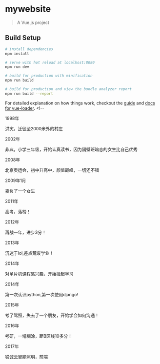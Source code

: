 # mywebsite

> A Vue.js project

## Build Setup

``` bash
# install dependencies
npm install

# serve with hot reload at localhost:8080
npm run dev

# build for production with minification
npm run build

# build for production and view the bundle analyzer report
npm run build --report
```

For detailed explanation on how things work, checkout the [guide](http://vuejs-templates.github.io/webpack/) and [docs for vue-loader](http://vuejs.github.io/vue-loader).
	 <!--  <TimelineItem>
			<p class="time">1998年</p>
			<p class="content">洪灾，迁徙至2000米外的村庄</p>
		</TimelineItem>
		<TimelineItem>
			<p class="time">2002年</p>
			<p class="content">非典，小学三年级，开始认真读书，因为隔壁班暗恋的女生比自己优秀</p>
		</TimelineItem>
		<TimelineItem>
			<p class="time">2008年</p>
			<p class="content">北京奥运会，初中升高中，颜值巅峰，一切还不错</p>
		</TimelineItem>
		<TimelineItem>
			<p class="time">2009年1月</p>
			<p class="content">辜负了一个女生</p>
		</TimelineItem>
		<TimelineItem>
			<p class="time">2011年</p>
			<p class="content">高考，落榜！</p>
		</TimelineItem>
		 <TimelineItem>
			<p class="time">2012年</p>
			<p class="content">再战一年，进步3分！</p>
		</TimelineItem>
		 <TimelineItem>
			<p class="time">2013年</p>
			<p class="content">沉迷于lol,差点荒废学业！</p>
		</TimelineItem>
			<TimelineItem>
			<p class="time">2014年</p>
			<p class="content">对单片机课程感兴趣，开始捡起学习</p>
		</TimelineItem>
			<TimelineItem>
			<p class="time">2014年</p>
			<p class="content">第一次认识python,第一次使用django!</p>
		</TimelineItem>
		<TimelineItem>
			<p class="time">2015年</p>
			<p class="content">考了驾照，失去了一个朋友，开始学会如何沟通！</p>
		</TimelineItem>
		<TimelineItem>
			<p class="time">2016年</p>
			<p class="content">考研，一塌糊涂，距B区线10多分！</p>
		</TimelineItem>
		<TimelineItem>
			<p class="time">2017年</p>
			<p class="content">锐诚云智能照明，前端</p>
		</TimelineItem>